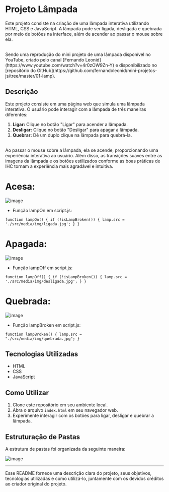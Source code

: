 # Projeto Lâmpada

Este projeto consiste na criação de uma lâmpada interativa utilizando HTML, CSS e JavaScript. A lâmpada pode ser ligada, desligada e quebrada por meio de botões na interface, além de acender ao passar o mouse sobre ela.

</br>
Sendo uma reprodução do mini projeto de uma lâmpada disponível no YouTube, criado pelo canal [Fernando Leonid](https://www.youtube.com/watch?v=4r0zOW9Zn-Y) e disponibilizado no [repositório do GitHub](https://github.com/fernandoleonid/mini-projetos-js/tree/master/01-lamp).

## Descrição

Este projeto consiste em uma página web que simula uma lâmpada interativa. O usuário pode interagir com a lâmpada de três maneiras diferentes:
</br>
 1. **Ligar:** Clique no botão "Ligar" para acender a lâmpada.
 2. **Desligar:** Clique no botão "Desligar" para apagar a lâmpada.
 3. **Quebrar:** Dê um duplo clique na lâmpada para quebrá-la.
</br>
Ao passar o mouse sobre a lâmpada, ela se acende, proporcionando uma experiência interativa ao usuário. Além disso, as transições suaves entre as imagens da lâmpada e os botões estilizados conforme as boas práticas de IHC tornam a experiência mais agradável e intuitiva.

# Acesa: 

![image](https://github.com/apedrodev1/JavaScript-Learning-HUB/assets/104085801/7e636054-8fd7-4390-82aa-11e14d850ad9)


- Função lampOn em script.js: 

<code>function lampOn() {
    if (!isLampBroken()) {
        lamp.src = './src/media/img/ligada.jpg';
    }
}</code>


# Apagada: 

![image](https://github.com/apedrodev1/JavaScript-Learning-HUB/assets/104085801/fad5bf6d-bdaa-4ca0-ad1f-386c8df1b420)


- Função lampOff em script.js:

<code>function lampOff() {
    if (!isLampBroken()) {
        lamp.src = './src/media/img/desligada.jpg';
    }
}</code>


# Quebrada:

![image](https://github.com/apedrodev1/JavaScript-Learning-HUB/assets/104085801/6ad9dfe0-a349-42e4-b84d-b50c60a4e767)

- Função lampBroken em script.js:

<code>function lampBroken() {
    lamp.src = "./src/media/img/quebrada.jpg";
}</code>


## Tecnologias Utilizadas

- HTML
- CSS
- JavaScript

## Como Utilizar

1. Clone este repositório em seu ambiente local.
2. Abra o arquivo `index.html` em seu navegador web.
3. Experimente interagir com os botões para ligar, desligar e quebrar a lâmpada.

## Estruturação de Pastas

A estrutura de pastas foi organizada da seguinte maneira:

![image](https://github.com/apedrodev1/JavaScript-Learning-HUB/assets/104085801/9a804a65-5732-4e52-ac8c-b71288cbb34f)

---


Esse README fornece uma descrição clara do projeto, seus objetivos, tecnologias utilizadas e como utilizá-lo, juntamente com os devidos créditos ao criador original do projeto.
